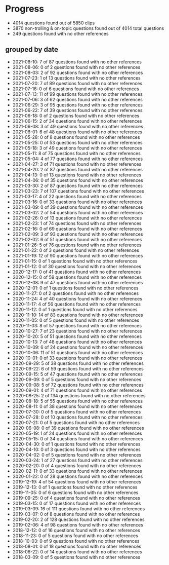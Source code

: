 # Progress
* 4014 questions found out of 5850 clips
* 3870 non-trolling & on-topic questions found out of 4014 total questions
* 249 questions found with no other references
## grouped by date
* 2021-08-10: 7 of 87 questions found with no other references
* 2021-08-06: 0 of 2 questions found with no other references
* 2021-08-03: 2 of 92 questions found with no other references
* 2021-07-23: 1 of 13 questions found with no other references
* 2021-07-20: 7 of 89 questions found with no other references
* 2021-07-16: 0 of 6 questions found with no other references
* 2021-07-13: 11 of 99 questions found with no other references
* 2021-07-06: 3 of 62 questions found with no other references
* 2021-06-29: 3 of 95 questions found with no other references
* 2021-06-22: 7 of 39 questions found with no other references
* 2021-06-18: 0 of 2 questions found with no other references
* 2021-06-15: 2 of 34 questions found with no other references
* 2021-06-08: 3 of 49 questions found with no other references
* 2021-06-01: 6 of 48 questions found with no other references
* 2021-05-28: 0 of 8 questions found with no other references
* 2021-05-25: 0 of 53 questions found with no other references
* 2021-05-18: 3 of 49 questions found with no other references
* 2021-05-11: 8 of 75 questions found with no other references
* 2021-05-04: 4 of 77 questions found with no other references
* 2021-04-27: 3 of 71 questions found with no other references
* 2021-04-20: 2 of 87 questions found with no other references
* 2021-04-13: 0 of 13 questions found with no other references
* 2021-04-06: 0 of 35 questions found with no other references
* 2021-03-30: 2 of 87 questions found with no other references
* 2021-03-23: 7 of 107 questions found with no other references
* 2021-03-17: 4 of 22 questions found with no other references
* 2021-03-16: 0 of 33 questions found with no other references
* 2021-03-09: 0 of 29 questions found with no other references
* 2021-03-02: 2 of 54 questions found with no other references
* 2021-02-26: 0 of 13 questions found with no other references
* 2021-02-23: 1 of 74 questions found with no other references
* 2021-02-16: 0 of 69 questions found with no other references
* 2021-02-09: 3 of 93 questions found with no other references
* 2021-02-02: 6 of 51 questions found with no other references
* 2021-01-26: 5 of 76 questions found with no other references
* 2021-01-22: 0 of 3 questions found with no other references
* 2021-01-19: 12 of 90 questions found with no other references
* 2021-01-15: 0 of 1 questions found with no other references
* 2021-01-12: 0 of 30 questions found with no other references
* 2020-12-17: 0 of 41 questions found with no other references
* 2020-12-15: 0 of 59 questions found with no other references
* 2020-12-08: 9 of 47 questions found with no other references
* 2020-12-01: 0 of 1 questions found with no other references
* 2020-11-27: 0 of 2 questions found with no other references
* 2020-11-24: 4 of 40 questions found with no other references
* 2020-11-17: 4 of 56 questions found with no other references
* 2020-11-12: 0 of 1 questions found with no other references
* 2020-11-10: 14 of 83 questions found with no other references
* 2020-11-05: 0 of 5 questions found with no other references
* 2020-11-03: 8 of 57 questions found with no other references
* 2020-10-27: 7 of 23 questions found with no other references
* 2020-10-20: 5 of 51 questions found with no other references
* 2020-10-13: 7 of 48 questions found with no other references
* 2020-10-09: 6 of 24 questions found with no other references
* 2020-10-06: 11 of 51 questions found with no other references
* 2020-10-01: 0 of 33 questions found with no other references
* 2020-09-29: 5 of 38 questions found with no other references
* 2020-09-22: 6 of 59 questions found with no other references
* 2020-09-15: 5 of 47 questions found with no other references
* 2020-09-09: 0 of 5 questions found with no other references
* 2020-09-08: 5 of 72 questions found with no other references
* 2020-09-01: 4 of 71 questions found with no other references
* 2020-08-25: 2 of 134 questions found with no other references
* 2020-08-18: 5 of 55 questions found with no other references
* 2020-08-11: 0 of 38 questions found with no other references
* 2020-07-30: 0 of 5 questions found with no other references
* 2020-07-28: 0 of 10 questions found with no other references
* 2020-07-21: 0 of 5 questions found with no other references
* 2020-06-08: 0 of 39 questions found with no other references
* 2020-05-19: 1 of 24 questions found with no other references
* 2020-05-15: 0 of 34 questions found with no other references
* 2020-04-30: 0 of 1 questions found with no other references
* 2020-04-10: 0 of 3 questions found with no other references
* 2020-04-02: 0 of 5 questions found with no other references
* 2020-03-24: 1 of 27 questions found with no other references
* 2020-02-20: 0 of 4 questions found with no other references
* 2020-02-11: 0 of 33 questions found with no other references
* 2020-01-22: 0 of 28 questions found with no other references
* 2019-12-19: 4 of 54 questions found with no other references
* 2019-12-13: 0 of 1 questions found with no other references
* 2019-11-05: 0 of 6 questions found with no other references
* 2019-09-25: 0 of 4 questions found with no other references
* 2019-03-15: 0 of 17 questions found with no other references
* 2019-03-09: 16 of 111 questions found with no other references
* 2019-03-07: 0 of 8 questions found with no other references
* 2019-02-20: 2 of 128 questions found with no other references
* 2019-02-06: 4 of 98 questions found with no other references
* 2018-12-12: 0 of 16 questions found with no other references
* 2018-11-23: 0 of 5 questions found with no other references
* 2018-10-03: 0 of 9 questions found with no other references
* 2018-08-01: 0 of 18 questions found with no other references
* 2018-06-22: 0 of 14 questions found with no other references
* 2018-03-09: 0 of 5 questions found with no other references
